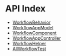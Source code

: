 API Index
=========

* [WorkflowBehavior](WorkflowBehavior.md)
* [WorkflowAppModel](WorkflowAppModel.md)
* [WorkflowComponent](WorkflowComponent.md)
* [WorkflowAppController](WorkflowAppController.md)
* [WorkflowHelper](WorkflowHelper.md)
* [AllWorkflowTest](AllWorkflowTest.md)

